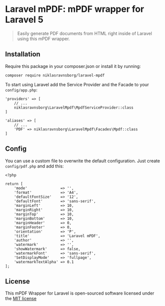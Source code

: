 # Laravel mPDF: mPDF wrapper for Laravel 5

> Easily generate PDF documents from HTML right inside of Laravel using this mPDF wrapper.


## Installation

Require this package in your composer.json or install it by running:

```
composer require niklasravnsborg/laravel-mpdf
```

To start using  Laravel add the Service Provider and the Facade to your `config/app.php`:

```
'providers' => [
	// ...
	niklasravnsborg\LaravelMpdf\MpdfServiceProvider::class
]
```

```
'aliases' => [
	// ...
	'PDF' => niklasravnsborg\LaravelMpdf\Facades\Mpdf::class
]
```


## Config

You can use a custom file to overwrite the default configuration. Just create `config/pdf.php` and add this:

```
<?php

return [
	'mode'               => '',
	'format'             => 'A4',
	'defaultFontSize'    => '12',
	'defaultFont'        => 'sans-serif',
	'marginLeft'         => 10,
	'marginRight'        => 10,
	'marginTop'          => 10,
	'marginBottom'       => 10,
	'marginHeader'       => 0,
	'marginFooter'       => 0,
	'orientation'        => 'P',
	'title'              => 'Laravel mPDF',
	'author'             => '',
	'watermark'          => '',
	'showWatermark'      => false,
	'watermarkFont'      => 'sans-serif',
	'SetDisplayMode'     => 'fullpage',
	'watermarkTextAlpha' => 0.1
];
```

## License

This mPDF Wrapper for Laravel is open-sourced software licensed under the [MIT license](http://opensource.org/licenses/MIT)
